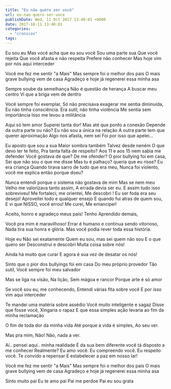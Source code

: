 ```yaml
---
title: "Eu não quero ser você"
url: eu-nao-quero-ser-voce
publishDate: Wed, 11 Oct 2017 13:40:01 +0000
date: 2017-10-11 13:40:01
categories: 
  - "cronicas"
tags: 
---
```

Eu sou eu
Mas você acha que eu sou você
Sou uma parte sua
Que você rejeita
Que você afasta e não respeita
Prefere não conhecer
Mas hoje vim por nós aqui interceder

Você me fez me sentir "a Mais"
Mas sempre foi o melhor dos pais
O mais grave bullying vem de casa
Agradeço e hoje já regenerei essa minha asa

Sempre soube da semelhança
Não é questão de herança
A buscar meu centro
Vi que a briga vem de dentro

Você sempre foi exemplar,
Só não precisava exagerar
me sentia diminuída,
Eu não tinha consciência.
Era sutil, não tinha violência
Me sentia sem importância
Isso me levou a militância

Aqui só tem amor
Superei tanta dor!
Mas até que ponto a conexão
Depende da outra parte ou não?
Eu não sou a única na relação
A outra parte tem que querer aproximação
Algo nos afasta, nem sei
Foi por isso que apelei...

Eu aposto que sou a sua
Maior sombra também
Talvez desde neném
O que devo ter te feito,
Pra tanta falta de respeito?
Aos 11 e aos 15 nem sabia me defender
Você gostava de que?
De me ofender?
O pior bullying foi em casa,
Sei que não sou o que me disse
Mas tu é palhaço?
queria que eu risse?
Eu era criança
Quando tirava sarro de tudo que era meu,
Nunca foi violento,
você me explica então porque doeu?

Nunca entendi porque o sistema
não gostava de mim
Mas se nem meu Velho
me valorizava tanto assim,
A errada devia ser eu.
E assim tudo isso sobreviveu!
Me fortaleci, me orientei,
Me descobri !
Eu ser foda era seu desejo!
Aproveitei todo e qualquer ensejo
E quando fui atras de quem sou,
E vi que NISSO, você errou!
Me curei,
Me emancipei!

Aceito, honro e agradeço meus pais!
Tenho Aprendido demais,

Você pra mim é maravilhoso!
Errar é humano
e continua sendo vitorioso,
Nada tira sua honra e glória.
Mas você podia rever toda essa história.

Hoje eu
Não sei exatamente
Quem eu sou,
mas sei quem não sou
E o que quero ser
Desconstruí e descobri
Muita coisa sobre nós!

Ainda há muito que curar
E agora é sua vez de desatar os nós!

Sinto que o pior dos
bullyings foi em casa
Do meu próprio provedor
Tão sutil,
Você sempre foi meu salvador

Mas se liga na visão,
Na lição,
Sem mágoa e rancor
Porque arte é só amor

Se você sou eu,
me conhecendo,
Entendi várias fita sobre você
E por isso vim aqui interceder

Te mandei uma matéria sobre assédio
Você muito inteligente e sagaz
Disse que fosse você,
Xingaria o rapaz
E que essa simples ação
levaria ao fim da minha reclamação

O fim de toda dor da minha vida
Até porque a vida é simples,
Ao seu ver.

Mas pra mim,
Não! Não, nada a ver.

Aí.. pensei aqui..
minha realidade
É da sua bem diferente
você tá disposto a me conhecer
Realmente?
Eu amo você.
Eu compreendo você.
Eu respeito você.
Te convido a repensar
E estabelecer a paz em nosso lar!

Você me fez me sentir "a Mais"
Mas sempre foi o melhor dos pais
O mais grave bullying vem de casa
Agradeço e hoje já regenerei essa minha asa

Sinto muito pai
Eu te amo pai
Pai me perdoe
Pai eu sou grata
